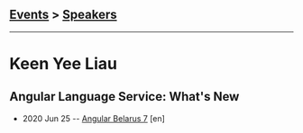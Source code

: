 ## [Events](../README.md) > [Speakers](../speakers.md)
---

# Keen Yee Liau

## Angular Language Service: What&#39;s New
- 2020 Jun 25 -- [Angular Belarus 7](https://www.youtube.com/watch?v=i3x_19-LTuM) [en]   

